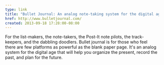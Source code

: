 ```yaml
---
type: link
title: "Bullet Journal: An analog note-taking system for the digital age"
href: http://www.bulletjournal.com/
created: 2013-09-18 17:28:00-08:00
---
```

For the list-makers, the note-takers, the Post-It note pilots, the track-keepers, and the dabbling doodlers. Bullet journal is for those who feel there are few platforms as powerful as the blank paper page. It's an analog system for the digital age that will help you organize the present, record the past, and plan for the future.

